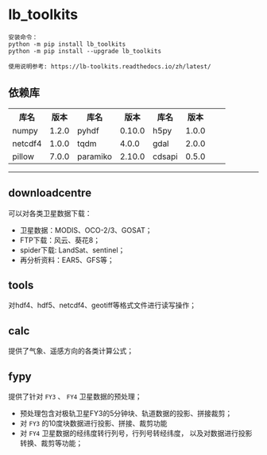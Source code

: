 # lb_toolkits  
```angular2html
安装命令：
python -m pip install lb_toolkits
python -m pip install --upgrade lb_toolkits
```

```angular2html
使用说明参考: https://lb-toolkits.readthedocs.io/zh/latest/
```

## 依赖库
<table>
    <tr>
        <th> 库名 </th>
        <th> 版本 </th>
        <th> 库名 </th>
        <th> 版本 </th>
        <th> 库名 </th>
        <th> 版本 </th>
    </tr>
    <tr>
        <td> numpy </td>
        <td> 1.2.0 </td>
        <td> pyhdf </td>
        <td> 0.10.0 </td>
        <td> h5py </td>
        <td> 1.0.0 </td>
    </tr>
    <tr>
        <td> netcdf4 </td>
        <td> 1.0.0 </td>
        <td> tqdm </td>
        <td> 4.0.0 </td>
        <td> gdal </td>
        <td> 2.0.0 </td>
    </tr>
    <tr>
        <td> pillow </td>
        <td> 7.0.0 </td>
        <td> paramiko </td>
        <td> 2.10.0 </td>
        <td> cdsapi </td>
        <td> 0.5.0 </td>
        <td>  </td>
        <td>  </td>
    </tr>
</table>

------------------------------------------------

## downloadcentre
可以对各类卫星数据下载：
* 卫星数据：MODIS、OCO-2/3、GOSAT；
* FTP下载：风云、葵花8；
* spider下载: LandSat、sentinel；
* 再分析资料：EAR5、GFS等；


## tools
对hdf4、hdf5、netcdf4、geotiff等格式文件进行读写操作；

## calc
提供了气象、遥感方向的各类计算公式；

## fypy
提供了针对 ``FY3`` 、 ``FY4`` 卫星数据的预处理；
* 预处理包含对极轨卫星FY3的5分钟块、轨道数据的投影、拼接裁剪；
* 对 ``FY3`` 的10度块数据进行投影、拼接、裁剪功能
* 对 ``FY4`` 卫星数据的经纬度转行列号，行列号转经纬度，
  以及对数据进行投影转换、裁剪等功能；




